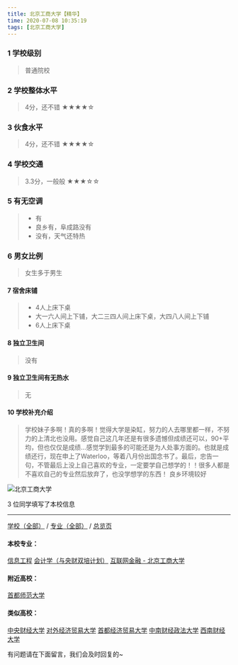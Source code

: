```yaml
---
title: 北京工商大学【精华】
time: 2020-07-08 10:35:19
tags: [北京工商大学]
---
```

### 1 学校级别
> 普通院校


### 2 学校整体水平
> 4分，还不错
★★★★☆


### 3 伙食水平
>  4分，还不错
★★★★☆


### 4 学校交通
> 3.3分，一般般
★★★☆☆


### 5 有无空调
> - 有
> - 良乡有，阜成路没有
> - 没有，天气还特热

### 6 男女比例
> 女生多于男生


#### 7 宿舍床铺
> - 4人上床下桌
> - 大一六人间上下铺，大二三四人间上床下桌，大四八人间上下铺
> - 6人上床下桌
 

#### 8 独立卫生间
> 没有


#### 9 独立卫生间有无热水
> 无


#### 10 学校补充介绍
> 学校妹子多啊！真的多啊！觉得大学是染缸，努力的人去哪里都一样，不努力的上清北也没用。感觉自己这几年还是有很多遗憾但成绩还可以，90+平均，但也仅仅是成绩…感觉学到最多的可能还是为人处事方面的。也就是成绩还行，现在申上了Waterloo，等着八月份出国念书了。最后，忠告一句，不管最后上没上自己喜欢的专业，一定要学自己想学的！！很多人都是不喜欢自己的专业然后放弃了，也没学想学的东西！
> 良乡环境较好


![北京工商大学](http://upload-images.jianshu.io/upload_images/6510336-c0b4b38baddfe94a.jpg?imageMogr2/auto-orient/strip%7CimageView2/2/w/1240)

3 位同学填写了本校信息
***
[学校（全部）](https://univgo.github.io/2020/07/08/3efa6bcca419) / [专业（全部）](https://univgo.github.io/2020/07/08/2d4c6d3552c2) / [总览页](https://univgo.github.io/2020/07/08/445daeb4fa00)
#### 本校专业：
[信息工程](https://univgo.github.io/2020/07/08/ab8228ed7e2d)
[会计学（与央财双培计划）](https://univgo.github.io/2020/07/08/efa86b1a5d45)
[互联网金融 - 北京工商大学](https://univgo.github.io/2020/07/08/a8070ba874b5)
#### 附近高校：
[首都师范大学](https://univgo.github.io/2020/07/08/首都师范大学) 
#### 类似高校：
[中央财经大学](https://univgo.github.io/2020/07/08/中央财经大学)
[对外经济贸易大学](https://univgo.github.io/2020/07/08/对外经济贸易大学)
[首都经济贸易大学](https://univgo.github.io/2020/07/08/首都经济贸易大学)
[中南财经政法大学](https://univgo.github.io/2020/07/08/中南财经政法大学)
[西南财经大学](https://univgo.github.io/2020/07/08/西南财经大学)

有问题请在下面留言，我们会及时回复的~
